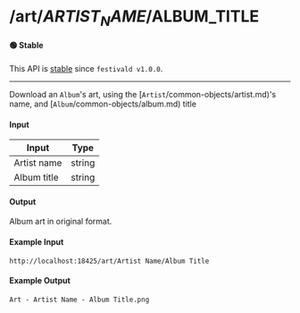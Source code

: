 # /art/$ARTIST_NAME/$ALBUM_TITLE

#### 🟢 Stable
This API is [stable](/api-stability/marker.md) since `festivald v1.0.0`.

---

Download an `Album`'s art, using the [`Artist`/common-objects/artist.md)'s name, and [`Album`/common-objects/album.md) title

#### Input
| Input       | Type   |
|-------------|--------|
| Artist name | string |
| Album title | string |

#### Output
Album art in original format.

#### Example Input
```http
http://localhost:18425/art/Artist Name/Album Title
```

#### Example Output
```plaintext
Art - Artist Name - Album Title.png
```
